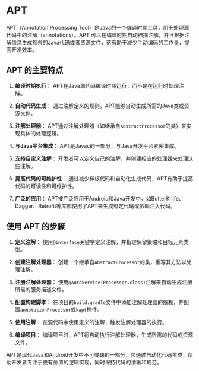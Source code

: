 # APT

APT（Annotation Processing Tool）是Java的一个编译时期工具，用于处理源代码中的注解（annotations）。APT 可以在编译时期自动扫描注解，并且根据注解信息生成额外的Java代码或者资源文件，这有助于减少手动编码的工作量，提高开发效率。

## APT 的主要特点

1. **编译时期执行**：
   APT在Java源代码编译时期运行，而不是在运行时处理注解。

2. **自动代码生成**：
   通过注解定义的规则，APT能够自动生成所需的Java类或资源文件。

3. **注解处理器**：
   APT通过注解处理器（如继承自`AbstractProcessor`的类）来实现具体的处理逻辑。

4. **与Java平台集成**：
   APT是Javac的一部分，与Java开发平台紧密集成。

5. **支持自定义注解**：
   开发者可以定义自己的注解，并创建相应的处理器来处理这些注解。

6. **提高代码的可维护性**：
   通过减少样板代码和自动化生成代码，APT有助于提高代码的可读性和可维护性。

7. **广泛的应用**：
   APT被广泛应用于Android和Java开发中，如ButterKnife、Dagger、Retrofit等库都使用了APT来生成绑定代码或依赖注入代码。

## 使用 APT 的步骤

1. **定义注解**：
   使用`@interface`关键字定义注解，并指定保留策略和目标元素类型。

2. **创建注解处理器**：
   创建一个继承自`AbstractProcessor`的类，重写其方法以处理注解。

3. **注册注解处理器**：
   使用`@AutoService(Processor.class)`注解来自动生成注册所需的服务描述文件。

4. **配置构建脚本**：
   在项目的`build.gradle`文件中添加注解处理器的依赖，并配置`annotationProcessor`或`kapt`插件。

5. **使用注解**：
   在源代码中使用定义的注解，触发注解处理器的执行。

6. **编译项目**：
   编译项目时，APT将自动执行注解处理器，生成所需的代码或资源文件。

APT是现代Java和Android开发中不可或缺的一部分，它通过自动化代码生成，帮助开发者专注于更有价值的逻辑实现，同时保持代码的清晰和规范。
